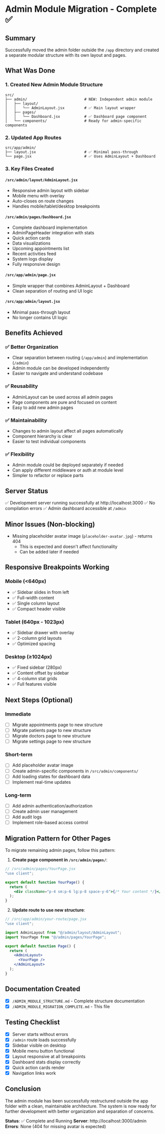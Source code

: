 # Admin Module Migration - Complete ✅

## Summary

Successfully moved the admin folder outside the `/app` directory and created a separate modular structure with its own layout and pages.

## What Was Done

### 1. Created New Admin Module Structure

```
src/
├── admin/                          # NEW: Independent admin module
│   ├── layout/
│   │   └── AdminLayout.jsx         # ✅ Main layout wrapper
│   ├── pages/
│   │   └── Dashboard.jsx           # ✅ Dashboard page component
│   └── components/                 # Ready for admin-specific components
```

### 2. Updated App Routes

```
src/app/admin/
├── layout.jsx                      # ✅ Minimal pass-through
└── page.jsx                        # ✅ Uses AdminLayout + Dashboard
```

### 3. Key Files Created

#### `/src/admin/layout/AdminLayout.jsx`

- Responsive admin layout with sidebar
- Mobile menu with overlay
- Auto-closes on route changes
- Handles mobile/tablet/desktop breakpoints

#### `/src/admin/pages/Dashboard.jsx`

- Complete dashboard implementation
- AdminPageHeader integration with stats
- Quick action cards
- Data visualizations
- Upcoming appointments list
- Recent activities feed
- System logs display
- Fully responsive design

#### `/src/app/admin/page.jsx`

- Simple wrapper that combines AdminLayout + Dashboard
- Clean separation of routing and UI logic

#### `/src/app/admin/layout.jsx`

- Minimal pass-through layout
- No longer contains UI logic

## Benefits Achieved

### ✅ Better Organization

- Clear separation between routing (`/app/admin`) and implementation (`/admin`)
- Admin module can be developed independently
- Easier to navigate and understand codebase

### ✅ Reusability

- AdminLayout can be used across all admin pages
- Page components are pure and focused on content
- Easy to add new admin pages

### ✅ Maintainability

- Changes to admin layout affect all pages automatically
- Component hierarchy is clear
- Easier to test individual components

### ✅ Flexibility

- Admin module could be deployed separately if needed
- Can apply different middleware or auth at module level
- Simpler to refactor or replace parts

## Server Status

✅ Development server running successfully at http://localhost:3000
✅ No compilation errors
✅ Admin dashboard accessible at `/admin`

## Minor Issues (Non-blocking)

- Missing placeholder avatar image (`placeholder-avatar.jpg`) - returns 404
  - This is expected and doesn't affect functionality
  - Can be added later if needed

## Responsive Breakpoints Working

### Mobile (<640px)

- ✅ Sidebar slides in from left
- ✅ Full-width content
- ✅ Single column layout
- ✅ Compact header visible

### Tablet (640px - 1023px)

- ✅ Sidebar drawer with overlay
- ✅ 2-column grid layouts
- ✅ Optimized spacing

### Desktop (≥1024px)

- ✅ Fixed sidebar (280px)
- ✅ Content offset by sidebar
- ✅ 4-column stat grids
- ✅ Full features visible

## Next Steps (Optional)

### Immediate

- [ ] Migrate appointments page to new structure
- [ ] Migrate patients page to new structure
- [ ] Migrate doctors page to new structure
- [ ] Migrate settings page to new structure

### Short-term

- [ ] Add placeholder avatar image
- [ ] Create admin-specific components in `/src/admin/components/`
- [ ] Add loading states for dashboard data
- [ ] Implement real-time updates

### Long-term

- [ ] Add admin authentication/authorization
- [ ] Create admin user management
- [ ] Add audit logs
- [ ] Implement role-based access control

## Migration Pattern for Other Pages

To migrate remaining admin pages, follow this pattern:

1. **Create page component in `/src/admin/pages/`**:

```jsx
// /src/admin/pages/YourPage.jsx
"use client";

export default function YourPage() {
  return (
    <div className="p-4 sm:p-6 lg:p-8 space-y-6">{/* Your content */}</div>
  );
}
```

2. **Update route to use new structure**:

```jsx
// /src/app/admin/your-route/page.jsx
"use client";

import AdminLayout from "@/admin/layout/AdminLayout";
import YourPage from "@/admin/pages/YourPage";

export default function Page() {
  return (
    <AdminLayout>
      <YourPage />
    </AdminLayout>
  );
}
```

## Documentation Created

- [x] `/ADMIN_MODULE_STRUCTURE.md` - Complete structure documentation
- [x] `/ADMIN_MODULE_MIGRATION_COMPLETE.md` - This file

## Testing Checklist

- [x] Server starts without errors
- [x] `/admin` route loads successfully
- [x] Sidebar visible on desktop
- [x] Mobile menu button functional
- [x] Layout responsive at all breakpoints
- [x] Dashboard stats display correctly
- [x] Quick action cards render
- [x] Navigation links work

## Conclusion

The admin module has been successfully restructured outside the app folder with a clean, maintainable architecture. The system is now ready for further development with better organization and separation of concerns.

**Status**: ✅ Complete and Running
**Server**: http://localhost:3000/admin
**Errors**: None (404 for missing avatar is expected)
